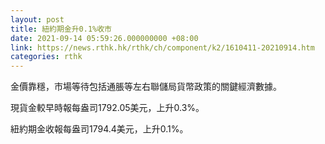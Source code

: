 ```yaml
---
layout: post
title: 紐約期金升0.1%收市
date: 2021-09-14 05:59:26.000000000 +08:00
link: https://news.rthk.hk/rthk/ch/component/k2/1610411-20210914.htm
categories: rthk
---
```


金價靠穩，市場等待包括通脹等左右聯儲局貨幣政策的關鍵經濟數據。

現貨金較早時報每盎司1792.05美元，上升0.3%。

紐約期金收報每盎司1794.4美元，上升0.1%。
